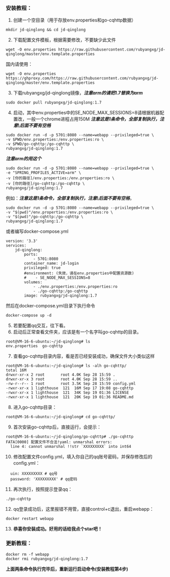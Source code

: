 ### 安装教程：
1. 创建一个空目录（用于存放env.properties和go-cqhttp数据）
```
mkdir jd-qinglong && cd jd-qinglong
```
2. 下载配置文件模板，根据需要修改，不要缺少此文件
```
wget -O env.properties https://raw.githubusercontent.com/rubyangxg/jd-qinglong/master/env.template.properties
```
国内请使用：
```
wget -O env.properties https://ghproxy.com/https://raw.githubusercontent.com/rubyangxg/jd-qinglong/master/env.template.properties
```
3. 下载rubyangxg/jd-qinglong镜像，**_注意arm的请把1.7替换为arm_**
```
sudo docker pull rubyangxg/jd-qinglong:1.7
```
4. 启动，其中env.properties中的SE_NODE_MAX_SESSIONS=8请根据机器配置改，一般一个chrome进程占用150M **_注意这是1条命令，全部复制执行，注意\后面不要有空格_**
```
sudo docker run -d -p 5701:8080 --name=webapp --privileged=true \
-v $PWD/env.properties:/env.properties:ro \
-v $PWD/go-cqhttp:/go-cqhttp \
rubyangxg/jd-qinglong:1.7
```
**_注意arm的用这个_**
```
sudo docker run -d -p 5701:8080 --name=webapp --privileged=true \
-e "SPRING_PROFILES_ACTIVE=arm" \
-v [你的路径]/env.properties:/env.properties:ro \
-v [你的路径]/go-cqhttp:/go-cqhttp \
rubyangxg/jd-qinglong:1.7
```
例如：**_注意这是1条命令，全部复制执行，注意\后面不要有空格_**，
```
sudo docker run -d -p 5701:8080 --name=webapp --privileged=true \
-v "$(pwd)"/env.properties:/env.properties:ro \
-v "$(pwd)"/go-cqhttp:/go-cqhttp \
rubyangxg/jd-qinglong:1.7
``` 
或者编写docker-compose.yml
```
version: '3.3'
services:
    jd-qinglong:
        ports:
            - 5701:8080
        container_name: jd-login
        privileged: true
        #environment: (失效，请在env.properties中配置资源数)
        #    - SE_NODE_MAX_SESSIONS=8
        volumes:
            - ./env.properties:/env.properties:ro
            - ./go-cqhttp:/go-cqhttp
        image: rubyangxg/jd-qinglong:1.7
```
然后在docker-compose.yml目录下执行命令
```
docker-compose up -d
```
5. 若要配置qq交互，往下看。
6. 启动后正常查看文件夹，应该是有一个名字叫go-cqhttp的目录。
```
root@VM-16-6-ubuntu:~/jd-qinglong# ls
env.properties  go-cqhttp
   ```
7. 查看go-cqhttp目录内容，看是否已经安装成功，确保文件大小类似这样
```
root@VM-16-6-ubuntu:~/jd-qinglong# ls -alh go-cqhttp/
total 16M
drwxr-xr-x 2 root       root 4.0K Sep 28 15:59 .
drwxr-xr-x 3 root       root 4.0K Sep 28 15:59 ..
-rw-r--r-- 1 root       root 3.5K Sep 28 15:59 config.yml
-rwxr-xr-x 1 lighthouse  121  16M Sep 17 19:08 go-cqhttp
-rwxr-xr-x 1 lighthouse  121  34K Sep 19 01:36 LICENSE
-rwxr-xr-x 1 lighthouse  121  20K Sep 19 01:36 README.md
```
8. 进入go-cqhttp目录：
```
root@VM-16-6-ubuntu:~/jd-qinglong# cd go-cqhttp/
```
9. 首次安装go-cqhttp后，直接运行，会提示：
```
root@VM-16-6-ubuntu:~/jd-qinglong/go-cqhttp# ./go-cqhttp
FATA[0000] 配置文件不合法!yaml: unmarshal errors:
  line 4: cannot unmarshal !!str `XXXXXXXXX` into int64 
```
10. 修改配置文件config.yml，填入你自己的qq账号密码，并保存修改后的config.yml：
```
  uin: XXXXXXXXX # qq号
  password: 'XXXXXXXXX' # qq密码
```
11. 再次执行，按照提示登录qq：
```
./go-cqhttp 
```
12. qq登录成功后，这里报错不用管，直接control+c退出，重启webapp：
```
docker restart webapp
```
13. **恭喜你安装成功。好用的话给我点个star吧！**
### 更新教程：
```
docker rm -f webapp
docker rmi rubyangxg/jd-qinglong:1.7
```
**上面两条命令执行完毕后，重新运行启动命令(安装教程第4步)**
